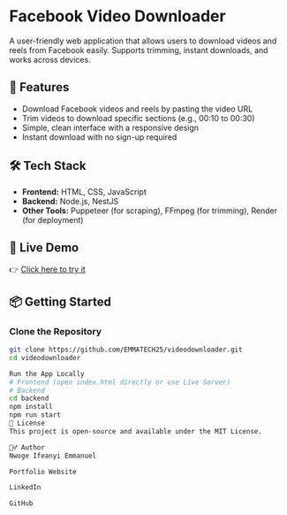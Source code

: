 # Facebook Video Downloader

A user-friendly web application that allows users to download videos and reels from Facebook easily. Supports trimming, instant downloads, and works across devices.

## 🌟 Features

- Download Facebook videos and reels by pasting the video URL
- Trim videos to download specific sections (e.g., 00:10 to 00:30)
- Simple, clean interface with a responsive design
- Instant download with no sign-up required

## 🛠️ Tech Stack

- **Frontend:** HTML, CSS, JavaScript
- **Backend:** Node.js, NestJS
- **Other Tools:** Puppeteer (for scraping), FFmpeg (for trimming), Render (for deployment)

## 🚀 Live Demo

👉 [Click here to try it](https://videodownloader-d963.onrender.com)  


## 📦 Getting Started

### Clone the Repository
```bash
git clone https://github.com/EMMATECH25/videodownloader.git
cd videodownloader

Run the App Locally
# Frontend (open index.html directly or use Live Server)
# Backend
cd backend
npm install
npm run start
📄 License
This project is open-source and available under the MIT License.

🙋‍♂️ Author
Nwoge Ifeanyi Emmanuel

Portfolio Website

LinkedIn

GitHub
